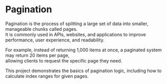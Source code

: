 # Pagination

Pagination is the process of splitting a large set of data into smaller, manageable chunks called pages.  
It is commonly used in APIs, websites, and applications to improve performance, user experience, and readability.

For example, instead of returning 1,000 items at once, a paginated system may return 20 items per page,  
allowing clients to request the specific page they need.

This project demonstrates the basics of pagination logic, including how to calculate index ranges for given pages.
